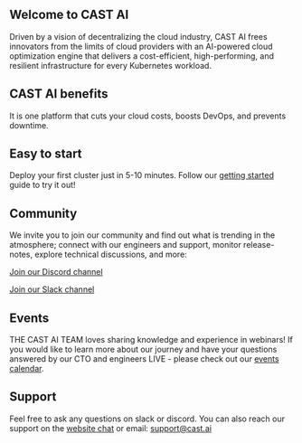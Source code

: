 ## Welcome to CAST AI

Driven by a vision of decentralizing the cloud industry, CAST AI frees innovators from the limits of cloud providers with an AI-powered cloud optimization engine that delivers a cost-efficient, high-performing, and resilient infrastructure for every Kubernetes workload.

## CAST AI benefits

It is one platform that cuts your cloud costs, boosts DevOps, and prevents downtime.

## Easy to start

Deploy your first cluster just in 5-10 minutes. Follow our [getting started](../getting-started.md) guide to try it out!

## Community

We invite you to join our community and find out what is trending in the atmosphere; connect with our engineers and support, monitor release-notes, explore technical discussions, and more:

[Join our Discord channel](https://discord.gg/4sFCFVJ)

[Join our Slack channel](https://join.slack.com/t/castai-community/shared_invite/zt-i8fcn2xi-sM_iONKn35NmYR2E3dtfng)

## Events

THE CAST AI TEAM loves sharing knowledge and experience in webinars! If you would like to learn more about our journey and have your questions answered by our CTO and engineers LIVE - please check out our [events calendar](https://cast.ai/events/).

## Support

Feel free to ask any questions on slack or discord. You can also reach our support on the [website chat](https://cast.ai/#) or email: support@cast.ai
